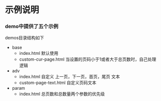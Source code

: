 # 示例说明

### demo中提供了五个示例




demos目录结构如下

- base
	- index.html		默认使用
	- custom-cur-page.html	当设置的页码小于1或者大于总页数时，自己处理逻辑
- adv
	- index.html	自定义 上一页，下一页，首页，尾页  文本
	- custom-page-text.html	自定义页码文本
- param
	- index.html  总页数和总数量两个参数的优先级
